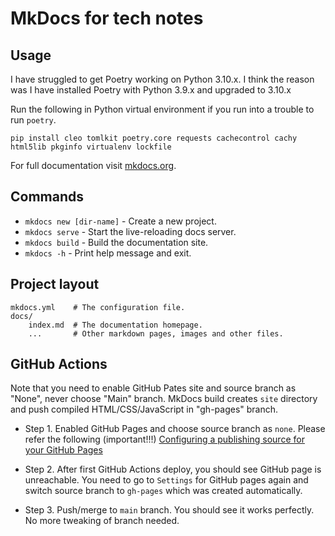 # MkDocs for tech notes


## Usage

I have struggled to get Poetry working on Python 3.10.x.
I think the reason was I have installed Poetry with Python 3.9.x and upgraded to 3.10.x

Run the following in Python virtual environment if you run into a trouble to run ```poetry```.
```shell
pip install cleo tomlkit poetry.core requests cachecontrol cachy html5lib pkginfo virtualenv lockfile
```

For full documentation visit [mkdocs.org](https://www.mkdocs.org).

## Commands

* `mkdocs new [dir-name]` - Create a new project.
* `mkdocs serve` - Start the live-reloading docs server.
* `mkdocs build` - Build the documentation site.
* `mkdocs -h` - Print help message and exit.

## Project layout

    mkdocs.yml    # The configuration file.
    docs/
        index.md  # The documentation homepage.
        ...       # Other markdown pages, images and other files.


## GitHub Actions

Note that you need to enable GitHub Pates site and source branch as "None", never choose "Main" branch.
MkDocs build creates ```site``` directory and push compiled HTML/CSS/JavaScript in "gh-pages" branch.

- Step 1. Enabled GitHub Pages and choose source branch as ```none```.  Please refer the following (important!!!)
[Configuring a publishing source for your GitHub Pages](https://docs.github.com/en/pages/getting-started-with-github-pages/configuring-a-publishing-source-for-your-github-pages-site)

- Step 2. After first GitHub Actions deploy, you should see GitHub page is unreachable.
    You need to go to ```Settings``` for GitHub pages again and switch source branch to ```gh-pages``` which was created automatically.  

- Step 3. Push/merge to ```main``` branch.  You should see it works perfectly.  No more tweaking of branch needed.
